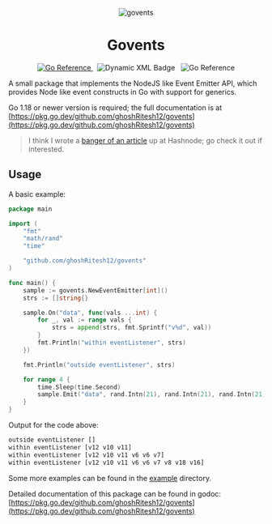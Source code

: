 <p align="center">
  <img
    src="https://github.com/ghoshRitesh12/govents/assets/101876769/a881784e-681f-4cc5-9bcb-7cd0ab7fae2d"
    alt="govents"
  />
</p>

<h1 align="center"> Govents </h1>

<p align="center">  
	<span>
		<a href="https://pkg.go.dev/github.com/ghoshRitesh12/govents">
			<img
				src="https://pkg.go.dev/badge/github.com/ghoshRitesh12/govents.svg"
				alt="Go Reference"
			/>
		</a>
	</span>
	&nbsp;
	<span>
		<img 
			alt="Dynamic XML Badge" 
			src="https://img.shields.io/badge/dynamic/xml?url=https%3A%2F%2Friteshghosh.hashnode.dev%2Frss.xml&query=%2F%2Frss%2Fchannel%2Fitem%5B1%5D%2Ftitle&style=social&logoColor=%2389EBFF&label=Article&color=%2389EBFF&link=https%3A%2F%2Friteshghosh.hashnode.dev%2Fgovents-nodejs-like-event-emitter-for-go"
		>
	</span>
	&nbsp;
	<span>
		<img
			src="https://img.shields.io/github/v/tag/ghoshRitesh12/govents?style=social"
			alt="Go Reference"
		/>
	</span>
</p>

A small package that implements the NodeJS like Event Emitter API, which provides Node like event constructs in Go with support for generics.

Go 1.18 or newer version is required; the full documentation is at [https://pkg.go.dev/github.com/ghoshRitesh12/govents](https://pkg.go.dev/github.com/ghoshRitesh12/govents)

> I think I wrote a [banger of an article](https://riteshghosh.hashnode.dev/govents-nodejs-like-event-emitter-for-go) up at Hashnode; go check it out if interested.

## Usage

A basic example:

```go
package main

import (
	"fmt"
	"math/rand"
	"time"

	"github.com/ghoshRitesh12/govents"
)

func main() {
	sample := govents.NewEventEmitter[int]()
	strs := []string{}

	sample.On("data", func(vals ...int) {
		for _, val := range vals {
			strs = append(strs, fmt.Sprintf("v%d", val))
		}
		fmt.Println("within eventListener", strs)
	})

	fmt.Println("outside eventListener", strs)

	for range 4 {
		time.Sleep(time.Second)
		sample.Emit("data", rand.Intn(21), rand.Intn(21), rand.Intn(21))
	}
}
```

Output for the code above:

```bash
outside eventListener []
within eventListener [v12 v10 v11]
within eventListener [v12 v10 v11 v6 v6 v7]
within eventListener [v12 v10 v11 v6 v6 v7 v8 v18 v16]
```

Some more examples can be found in the [example](https://github.com/ghoshRitesh12/govents/tree/main/example) directory.

Detailed documentation of this package can be found in godoc: [https://pkg.go.dev/github.com/ghoshRitesh12/govents](https://pkg.go.dev/github.com/ghoshRitesh12/govents)
